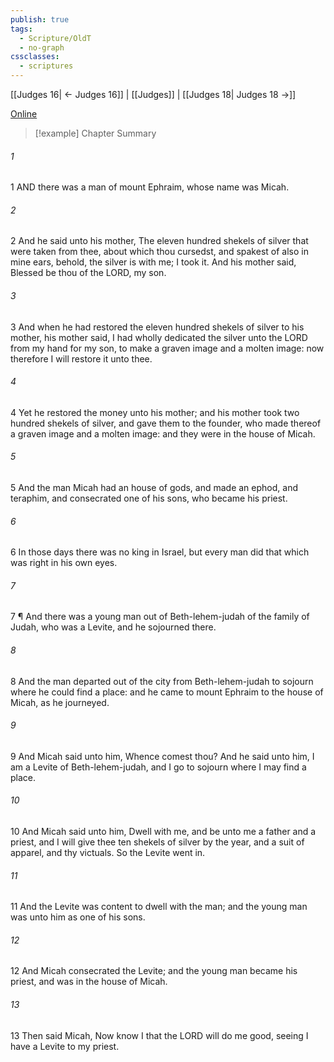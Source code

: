 ```yaml
---
publish: true
tags:
  - Scripture/OldT
  - no-graph
cssclasses:
  - scriptures
---
```

[[Judges 16| ← Judges 16]] | [[Judges]] | [[Judges 18| Judges 18 →]]

[Online](https://churchofjesuschrist.org/study/scriptures/ot/judg/17?lang=eng)

>[!example] Chapter Summary
>
###### 1
1 AND there was a man of mount Ephraim, whose name was Micah.
###### 2
2 And he said unto his mother, The eleven hundred shekels of silver that were taken from thee, about which thou cursedst, and spakest of also in mine ears, behold, the silver is with me; I took it.  And his mother said, Blessed be thou of the LORD, my son.
###### 3
3 And when he had restored the eleven hundred shekels of silver to his mother, his mother said, I had wholly dedicated the silver unto the LORD from my hand for my son, to make a graven image and a molten image: now therefore I will restore it unto thee.
###### 4
4 Yet he restored the money unto his mother; and his mother took two hundred shekels of silver, and gave them to the founder, who made thereof a graven image and a molten image: and they were in the house of Micah.
###### 5
5 And the man Micah had an house of gods, and made an ephod, and teraphim, and consecrated one of his sons, who became his priest.
###### 6
6 In those days there was no king in Israel, but every man did that which was right in his own eyes.
###### 7
7 ¶ And there was a young man out of Beth-lehem-judah of the family of Judah, who was a Levite, and he sojourned there.
###### 8
8 And the man departed out of the city from Beth-lehem-judah to sojourn where he could find a place: and he came to mount Ephraim to the house of Micah, as he journeyed.
###### 9
9 And Micah said unto him, Whence comest thou?  And he said unto him, I am a Levite of Beth-lehem-judah, and I go to sojourn where I may find a place.
###### 10
10 And Micah said unto him, Dwell with me, and be unto me a father and a priest, and I will give thee ten shekels of silver by the year, and a suit of apparel, and thy victuals.  So the Levite went in.
###### 11
11 And the Levite was content to dwell with the man; and the young man was unto him as one of his sons.
###### 12
12 And Micah consecrated the Levite; and the young man became his priest, and was in the house of Micah.
###### 13
13 Then said Micah, Now know I that the LORD will do me good, seeing I have a Levite to my priest.



